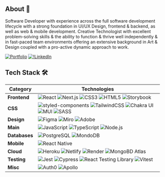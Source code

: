 ## About 👤

Software Developer with experience across the full software development lifecycle with a strong foundation in UI/UX Design, frontend & backend, as well as web & mobile development. 
Creative Technologist with excellent problem-solving skills & the ability to function & thrive well independently & in fast-paced team environments offering an extensive background in Art & Design coupled with a pro-active dynamic approach to work. 

[![Portfolio](https://img.shields.io/badge/-anastasia--starostina.xyz-%23255957?logo=react)](https://anastasia-starostina.xyz/) [![!LinkedIn](https://img.shields.io/badge/-Anastasia%20Starostina-%2328AFB0?logo=linkedin)](https://www.linkedin.com/notifications/?filter=all)

## Tech Stack 🛠️

| **Category** |  **Technologies** |
| - | - |
| **Frontend** | ![React](https://img.shields.io/badge/-React-blue?logo=react) ![Next.js](https://img.shields.io/badge/-Next.js-green?logo=nextdotjs) ![CSS3](https://img.shields.io/badge/-CSS3-yellowgreen?logo=css3) ![HTML5](https://img.shields.io/badge/-HTML5-important?logo=html5) ![Storybook](https://img.shields.io/badge/-Storybook-%23792359?logo=storybook) |
|  **CSS** | ![styled-components](https://img.shields.io/badge/-Styled%20Components-%23843B62?logo=styledcomponents) ![TailwindCSS](https://img.shields.io/badge/-TailwindCSS-%2348639C?logo=tailwindcss) ![Chakra UI](https://img.shields.io/badge/-Chakra%20UI-%2329E7CD?logo=chakraui) ![MUI](https://img.shields.io/badge/-MUI-%233993DD?logo=mui) ![SASS](https://img.shields.io/badge/-SASS-a288a6?logo=sass)
| **Design** | ![Figma](https://img.shields.io/badge/-Figma-%23880044?logo=figma) ![Miro](https://img.shields.io/badge/-Miro-%23FDCA40?logo=miro) ![Adobe](https://img.shields.io/badge/-Adobe-%232f4858?logo=adobe)
| **Main** | ![JavaScript](https://img.shields.io/badge/-JavaScript-orange?logo=javascript) ![TypeScript](https://img.shields.io/badge/-TypeScript-%23222E50?logo=typescript) ![Node.js](https://img.shields.io/badge/-Node.js-success?logo=nodedotjs) 
| **Databases** | ![PostgreSQL](https://img.shields.io/badge/-PostgreSQL-141b41?logo=postgresql) ![MondoDB](https://img.shields.io/badge/-MongoDB-%23417b5a?logo=mongodb)
| **Mobile** | ![React Native](https://img.shields.io/badge/-React%20Native-blueviolet?logo=react)
| **Cloud** | ![Heroku](https://img.shields.io/badge/-Heroku-purple?logo=heroku) ![Netlify](https://img.shields.io/badge/-Netlify-green?logo=netlify) ![Render](https://img.shields.io/badge/-Render-ff69b4?logo=render) ![MongoBD Atlas](https://img.shields.io/badge/-MongoDB%20Atlas-darkgreen?logo=mongodb)
| **Testing** | ![Jest](https://img.shields.io/badge/-Jest-%23A44200?logo=jest) ![Cypress](https://img.shields.io/badge/-Cypress-%2344CCFF?logo=cypress) ![React Testing Library](https://img.shields.io/badge/-React%20Testing%20Library-%234A4063?logo=testinglibrary) ![Vitest](https://img.shields.io/badge/-Vitest-%23628B48?logo=vitest)
| **Misc** | ![Auth0](https://img.shields.io/badge/-Auth0-%2393032e?logo=auth0) ![Apollo](https://img.shields.io/badge/-Apollo-%238d86c9?logo=apollographql)

 <img src="https://komarev.com/ghpvc/?username=anastasia-starostina&style=flat-square&color=blue" alt=""/>
